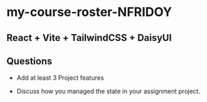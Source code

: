 # my-course-roster-NFRIDOY
## React + Vite + TailwindCSS + DaisyUI

##  Questions

- Add at least 3 Project features 


- Discuss how you managed the state in your assignment project.
